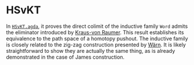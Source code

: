 # HSvKT

In [`HSvKT.agda`](/HSvKT.agda), it proves the direct colimit of the inductive family `Word` admits the eliminator introduced by [Kraus-von Raumer](https://arxiv.org/abs/1901.06022). This result establishes its equivalence to the path space of a homotopy pushout. The inductive family is closely related to the zig-zag construction presented by [Wärn](https://arxiv.org/abs/2402.12339). It is likely straightforward to show they are actually the same thing, as is already demonstrated in the case of James construction.
